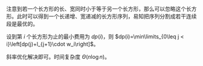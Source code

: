 注意到若一个长方形的长、宽同时小于等于另一个长方形，那么可以忽略这个长方形。此时可以得到一个长递增、宽递减的长方形序列，易知把序列分割成若干连续段是最优的。

设到第 $i$ 个长方形为止的最小费用为 $dp(i)$，则 $dp(i)=\min\limits_{0\leq j < i}\left[dp(j)+l_{j+1}\cdot w_i\right]$。

斜率优化解决即可。时间复杂度 $\Theta(n\log n)$。
